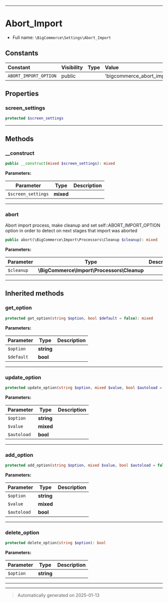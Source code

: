 ***

# Abort_Import





* Full name: `\BigCommerce\Settings\Abort_Import`


## Constants

| Constant | Visibility | Type | Value |
|:---------|:-----------|:-----|:------|
|`ABORT_IMPORT_OPTION`|public| |&#039;bigcommerce_abort_import_option&#039;|

## Properties


### screen_settings



```php
protected $screen_settings
```







***

## Methods


### __construct



```php
public __construct(mixed $screen_settings): mixed
```








**Parameters:**

| Parameter | Type | Description |
|-----------|------|-------------|
| `$screen_settings` | **mixed** |  |





***

### abort

Abort import process, make cleanup and set self::ABORT_IMPORT_OPTION option in order
to detect on next stages that import was aborted

```php
public abort(\BigCommerce\Import\Processors\Cleanup $cleanup): mixed
```








**Parameters:**

| Parameter | Type | Description |
|-----------|------|-------------|
| `$cleanup` | **\BigCommerce\Import\Processors\Cleanup** |  |





***


## Inherited methods


### get_option



```php
protected get_option(string $option, bool $default = false): mixed
```








**Parameters:**

| Parameter | Type | Description |
|-----------|------|-------------|
| `$option` | **string** |  |
| `$default` | **bool** |  |





***

### update_option



```php
protected update_option(string $option, mixed $value, bool $autoload = false): bool
```








**Parameters:**

| Parameter | Type | Description |
|-----------|------|-------------|
| `$option` | **string** |  |
| `$value` | **mixed** |  |
| `$autoload` | **bool** |  |





***

### add_option



```php
protected add_option(string $option, mixed $value, bool $autoload = false): bool
```








**Parameters:**

| Parameter | Type | Description |
|-----------|------|-------------|
| `$option` | **string** |  |
| `$value` | **mixed** |  |
| `$autoload` | **bool** |  |





***

### delete_option



```php
protected delete_option(string $option): bool
```








**Parameters:**

| Parameter | Type | Description |
|-----------|------|-------------|
| `$option` | **string** |  |





***


***
> Automatically generated on 2025-01-13
